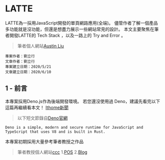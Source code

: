 # LATTE

LATTE為一採用JavaScript開發的單頁網路應用(全端)。
儘管作者了解一個產品多功能就是沒功能，但還是想盡力展示一些網站常見的設計。
本文主要聚焦在筆者開發LATTE的 Tech Stack ，以及一路上的 Try and Error 。

>筆者個人網站[Austin Liu](https://austin362667.github.io/)
```
專案作者：劉立行 
文章作者：劉立行 
專案建立日期：2020/5/21
文章建立日期：2020/6/10
```

## 1 - 前言

本專案採用Deno.js作為後端開發環境。
若您還沒使用過 Deno，建議先看完以下這篇再繼續看本文！
[Ithome新聞](https://www.ithome.com.tw/news/137613)

>以下短文節錄自[Deno官網](https://deno.land/)
```
Deno is a simple, modern and secure runtime for JavaScript and TypeScript that uses V8 and is built in Rust.
```

本專案初期採用大量參考筆者教授之作品

>筆者教授個人網站[ccc](https://misavo.com/blog/Home)
1.[POS](https://github.com/ccc-js/pos)
2.[Blog](https://github.com/ccc-js/blog6)

